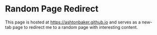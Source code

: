 # Random Page Redirect

This page is hosted at https://ashtonbaker.github.io and serves as a new-tab page to redirect me to a random page with interesting content.
